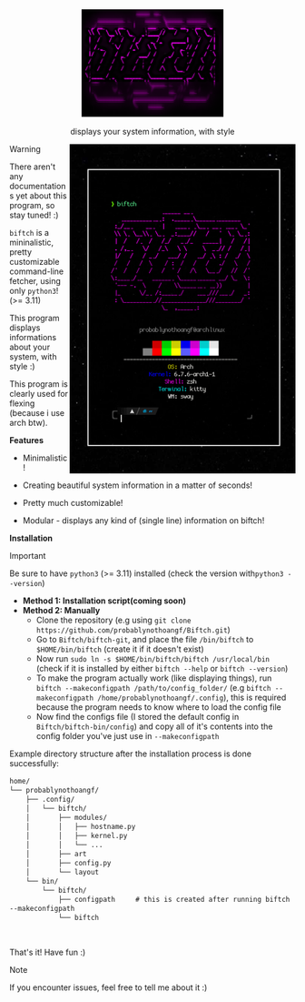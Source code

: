 <div align="center">
    <a href="https://github.com/probablynothoangf/Biftch">
        <img width="250" src="https://github.com/probablynothoangf/Biftch/blob/main/logo.png" alt="Logo">
    </a>
    <p align="center">displays your system information, with style</p>
</div>

<img align="right" width=400 src="https://github.com/probablynothoangf/Biftch/blob/main/screenshot1.png">

> [!WARNING]
> There aren't any documentations yet about this program, so stay tuned! :)

`biftch` is a mininalistic, pretty customizable command-line fetcher, using only `python3`! (>= 3.11)

This program displays informations about your system, with style :)

This program is clearly used for flexing (because i use arch btw).

**Features**

* Minimalistic!

* Creating beautiful system information in a matter of seconds!

* Pretty much customizable!

* Modular - displays any kind of (single line) information on biftch!

**Installation**

> [!IMPORTANT]
> Be sure to have `python3` (>= 3.11) installed (check the version with`python3 --version`)

* **Method 1: Installation script(coming soon)**
* **Method 2: Manually**
  + Clone the repository (e.g using `git clone https://github.com/probablynothoangf/Biftch.git`)
  + Go to `Biftch/biftch-git`, and place the file `/bin/biftch` to `$HOME/bin/biftch` (create it if it doesn't exist)
  + Now run `sudo ln -s $HOME/bin/biftch/biftch /usr/local/bin` (check if it is installed by either `biftch --help` or `biftch --version`)
  + To make the program actually work (like displaying things), run `biftch --makeconfigpath /path/to/config_folder/` (e.g `biftch --makeconfigpath /home/probablynothoangf/.config`), this is required because the program needs to know where to load the config file
  + Now find the configs file (I stored the default config in `Biftch/biftch-bin/config`) and copy all of it's contents into the config folder you've just use in `--makeconfigpath`

Example directory structure after the installation process is done successfully:

```text
home/
└── probablynothoangf/
    ├── .config/
    │   └── biftch/
    │       ├── modules/
    │       │   ├── hostname.py
    │       │   ├── kernel.py
    │       │   └── ...
    │       ├── art
    │       ├── config.py
    │       └── layout 
    └── bin/
        └── biftch/
            ├── configpath     # this is created after running biftch --makeconfigpath
            └── biftch
```

<br clear="right"/>

That's it! Have fun :)

>[!NOTE]
>If you encounter issues, feel free to tell me about it :)
